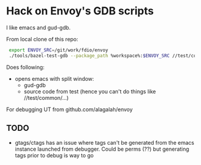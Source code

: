 # Hack on Envoy's GDB scripts

I like emacs and gud-gdb.


From local clone of this repo:

```bash
 export ENVOY_SRC=/git/work/fdio/envoy
 ./tools/bazel-test-gdb --package_path %workspace%:$ENVOY_SRC //test/common/http:async_client_impl_test --test_env=ENVOY_IP_TEST_VERSIONS=v4only -c dbg
```

Does following:
* opens emacs with split window:
  * gud-gdb
  * source code from test (hence you can't do things like //test/common/...)


For debugging UT from github.com/alagalah/envoy

## TODO
* gtags/ctags has an issue where tags can't be generated from the emacs instance launched from debugger. Could be perms (??) but generating tags prior to debug is way to go
